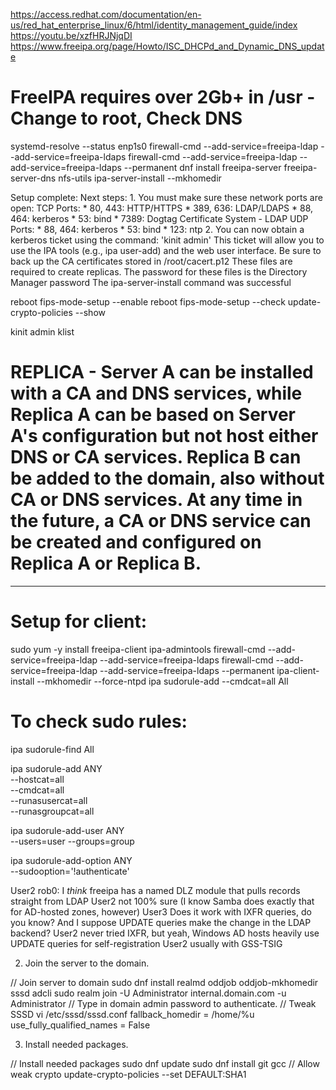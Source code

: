 https://access.redhat.com/documentation/en-us/red_hat_enterprise_linux/6/html/identity_management_guide/index
https://youtu.be/xzfHRJNjqDI
https://www.freeipa.org/page/Howto/ISC_DHCPd_and_Dynamic_DNS_update
# FreeIPA requires over 2Gb+ in /usr - Change to root, Check DNS
systemd-resolve --status enp1s0
firewall-cmd --add-service=freeipa-ldap --add-service=freeipa-ldaps
firewall-cmd --add-service=freeipa-ldap --add-service=freeipa-ldaps --permanent
dnf install freeipa-server freeipa-server-dns nfs-utils
ipa-server-install --mkhomedir

Setup complete: Next steps:
        1. You must make sure these network ports are open:
                TCP Ports:
                  * 80, 443: HTTP/HTTPS
                  * 389, 636: LDAP/LDAPS
                  * 88, 464: kerberos
                  * 53: bind
                  * 7389: Dogtag Certificate System - LDAP
                UDP Ports:
                  * 88, 464: kerberos
                  * 53: bind
                  * 123: ntp
        2. You can now obtain a kerberos ticket using the command: 'kinit admin'
           This ticket will allow you to use the IPA tools (e.g., ipa user-add)
           and the web user interface.
Be sure to back up the CA certificates stored in /root/cacert.p12
These files are required to create replicas. The password for these
files is the Directory Manager password
The ipa-server-install command was successful

reboot
fips-mode-setup --enable
reboot
fips-mode-setup --check
update-crypto-policies --show

kinit admin
klist

# REPLICA - Server A can be installed with a CA and DNS services, while Replica A can be based on Server A's configuration but not host either DNS or CA services. Replica B can be added to the domain, also without CA or DNS services. At any time in the future, a CA or DNS service can be created and configured on Replica A or Replica B.

__________________________________________________________

# Setup for client:
sudo yum -y install freeipa-client ipa-admintools
firewall-cmd --add-service=freeipa-ldap --add-service=freeipa-ldaps
firewall-cmd --add-service=freeipa-ldap --add-service=freeipa-ldaps --permanent
ipa-client-install --mkhomedir --force-ntpd
ipa sudorule-add --cmdcat=all All

# To check sudo rules:
ipa sudorule-find All

ipa sudorule-add ANY \
    --hostcat=all \
    --cmdcat=all \
    --runasusercat=all \
    --runasgroupcat=all

ipa sudorule-add-user ANY \
    --users=user --groups=group

ipa sudorule-add-option ANY \
    --sudooption='!authenticate'


User2 rob0: I *think* freeipa has a named DLZ module that pulls records straight from LDAP
User2 not 100% sure (I know Samba does exactly that for AD-hosted zones, however)
User3 Does it work with IXFR queries, do you know? And I suppose UPDATE queries make the change in the LDAP backend?
User2 never tried IXFR, but yeah, Windows AD hosts heavily use UPDATE queries for self-registration
User2 usually with GSS-TSIG

2. Join the server to the domain.

// Join server to domain
sudo dnf install realmd oddjob oddjob-mkhomedir sssd adcli
sudo realm join -U Administrator internal.domain.com -u Administrator
// Type in domain admin password to authenticate.
// Tweak SSSD
vi /etc/sssd/sssd.conf
fallback_homedir = /home/%u
use_fully_qualified_names = False

3. Install needed packages.

// Install needed packages
sudo dnf update
sudo dnf install git gcc
// Allow weak crypto
update-crypto-policies --set DEFAULT:SHA1
